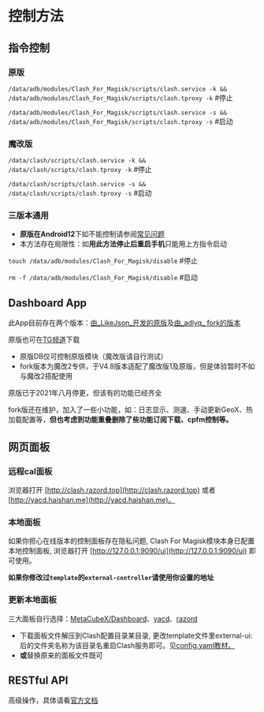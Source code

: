 # 控制方法

## **指令控制** <a href="#cmd" id="cmd"></a>

### **原版** <a href="#undefined" id="undefined"></a>

`/data/adb/modules/Clash_For_Magisk/scripts/clash.service -k && /data/adb/modules/Clash_For_Magisk/scripts/clash.tproxy -k` #停止

`/data/adb/modules/Clash_For_Magisk/scripts/clash.service -s && /data/adb/modules/Clash_For_Magisk/scripts/clash.tproxy -s` #启动

### 魔改版 <a href="#undefined" id="undefined"></a>

`/data/clash/scripts/clash.service -k && /data/clash/scripts/clash.tproxy -k` #停止

`/data/clash/scripts/clash.service -s && /data/clash/scripts/clash.tproxy -s` #启动

### 三版本通用 <a href="#undefined" id="undefined"></a>

* **原版在Android12**下如不能控制请参阅[常见问题](chang-jian-wen-ti.md)
* 本方法存在局限性：如**用此方法停止后重启手机**只能用上方指令启动

`touch /data/adb/modules/Clash_For_Magisk/disable` #停止

`rm -f /data/adb/modules/Clash_For_Magisk/disable` #启动

## **Dashboard App**

此App目前存在两个版本：[由_LikeJson_开发的原版](https://github.com/LikeJson/DashBoard)及[由_adlyq_ fork的版本](https://github.com/Adlyq/DashBoard-1)

原版也可在[TG频道](https://t.me/db4cm)下载

* 原版DB仅可控制原版模块（魔改版请自行测试）
* fork版本为魔改2专供，于V4.8版本适配了魔改版1及原版，但是体验暂时不如与魔改2搭配使用

原版已于2021年八月停更，但该有的功能已经齐全

fork版还在维护，加入了一些小功能，如：日志显示、测速、手动更新GeoX、热加载配置等，**但也考虑到功能重叠删除了些功能订阅下载、cpfm控制等。**

## 网页面板 <a href="#web_db" id="web_db"></a>

### 远程cal面板 <a href="#undefined" id="undefined"></a>

浏览器打开 [http://clash.razord.top](http://clash.razord.top) 或者 [http://yacd.haishan.me](http://yacd.haishan.me)。

### 本地面板 <a href="#local_db" id="local_db"></a>

如果你担心在线版本的控制面板存在隐私问题, Clash For Magisk模块本身已配置本地控制面板, 浏览器打开 [http://127.0.0.1:9090/ui](http://127.0.0.1:9090/ui) 即可使用。

**如果你修改过`template`的`external-controller`请使用你设置的地址**

### **更新本地面板** <a href="#update_local_db" id="update_local_db"></a>

三大面板自行选择：[MetaCubeX/Dashboard](https://github.com/MetaCubeX/Dashboard)、[yacd](https://github.com/haishanh/yacd)、[razord](https://github.com/Dreamacro/clash-dashboard)

* 下载面板文件解压到Clash配置目录某目录, 更改template文件里external-ui: 后的文件夹名称为该目录名重启Clash服务即可。见[config.yaml教材。](config.yaml-jiao-cai.md)
* **或**替换原来的面板文件既可

## RESTful API

高级操作，具体请看[官方文档](https://clash.gitbook.io/doc/restful-api)

